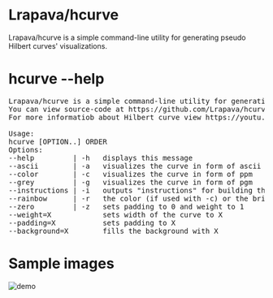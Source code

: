 # Lrapava/hcurve
Lrapava/hcurve is a simple command-line utility for generating pseudo Hilbert curves' visualizations.

# hcurve --help

<pre>
Lrapava/hcurve is a simple command-line utility for generating pseudo Hilbert curves' visualizations.
You can view source-code at https://github.com/Lrapava/hcurve
For more informatiob about Hilbert curve view https://youtu.be/3s7h2MHQtxc

Usage:
hcurve [OPTION..] ORDER
Options:
--help         | -h   displays this message
--ascii        | -a   visualizes the curve in form of ascii art
--color        | -c   visualizes the curve in form of ppm
--grey         | -g   visualizes the curve in form of pgm
--instructions | -i   outputs "instructions" for building the curve (F - move forward, + - rotate right by 90 degrees, - - rotate left by 90 degrees)
--rainbow      | -r   the color (if used with -c) or the brightness (if used with -g) of the curve changes depending on the length of the curve
--zero         | -z   sets padding to 0 and weight to 1
--weight=X            sets width of the curve to X
--padding=X           sets padding to X
--background=X        fills the background with X
</pre>

# Sample images

![demo](https://user-images.githubusercontent.com/46052668/168427006-a58256e9-6414-4b00-9d7c-59d204e5a9a6.png)
